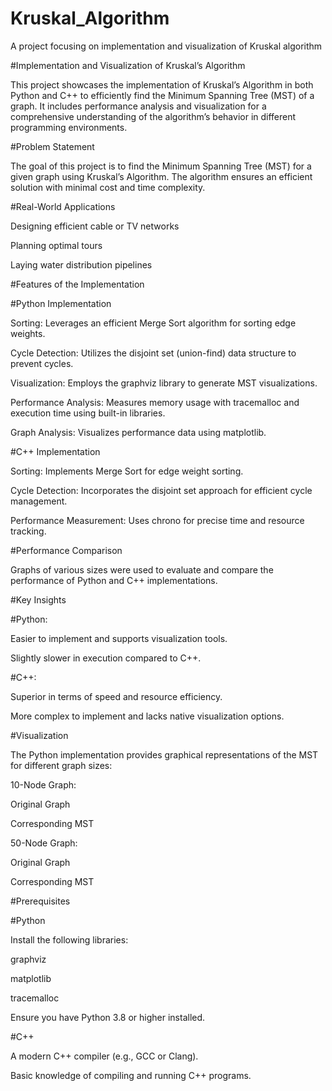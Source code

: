 # Kruskal_Algorithm
 A project focusing on implementation and visualization of Kruskal algorithm

#Implementation and Visualization of Kruskal’s Algorithm

This project showcases the implementation of Kruskal’s Algorithm in both Python and C++ to efficiently find the Minimum Spanning Tree (MST) of a graph. It includes performance analysis and visualization for a comprehensive understanding of the algorithm’s behavior in different programming environments.


#Problem Statement

The goal of this project is to find the Minimum Spanning Tree (MST) for a given graph using Kruskal’s Algorithm. The algorithm ensures an efficient solution with minimal cost and time complexity.

#Real-World Applications

Designing efficient cable or TV networks

Planning optimal tours

Laying water distribution pipelines

#Features of the Implementation

#Python Implementation

Sorting: Leverages an efficient Merge Sort algorithm for sorting edge weights.

Cycle Detection: Utilizes the disjoint set (union-find) data structure to prevent cycles.

Visualization: Employs the graphviz library to generate MST visualizations.

Performance Analysis: Measures memory usage with tracemalloc and execution time using built-in libraries.

Graph Analysis: Visualizes performance data using matplotlib.

#C++ Implementation

Sorting: Implements Merge Sort for edge weight sorting.

Cycle Detection: Incorporates the disjoint set approach for efficient cycle management.

Performance Measurement: Uses chrono for precise time and resource tracking.

#Performance Comparison

Graphs of various sizes were used to evaluate and compare the performance of Python and C++ implementations.

#Key Insights

#Python:

Easier to implement and supports visualization tools.

Slightly slower in execution compared to C++.

#C++:

Superior in terms of speed and resource efficiency.

More complex to implement and lacks native visualization options.

#Visualization

The Python implementation provides graphical representations of the MST for different graph sizes:

10-Node Graph:

Original Graph

Corresponding MST

50-Node Graph:

Original Graph

Corresponding MST

#Prerequisites

#Python

Install the following libraries:

graphviz

matplotlib

tracemalloc

Ensure you have Python 3.8 or higher installed.

#C++

A modern C++ compiler (e.g., GCC or Clang).

Basic knowledge of compiling and running C++ programs.
